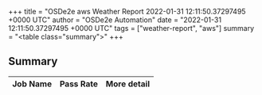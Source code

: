 +++
title = "OSDe2e aws Weather Report 2022-01-31 12:11:50.37297495 +0000 UTC"
author = "OSDe2e Automation"
date = "2022-01-31 12:11:50.37297495 +0000 UTC"
tags = ["weather-report", "aws"]
summary = "<table class=\"summary\"></table>"
+++
## Summary

| Job Name | Pass Rate | More detail |
|----------|-----------|-------------|




